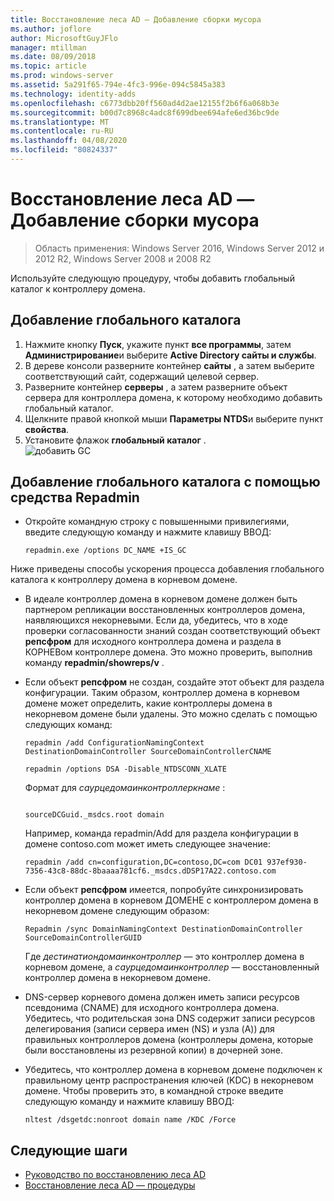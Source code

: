 ```yaml
---
title: Восстановление леса AD — Добавление сборки мусора
ms.author: joflore
author: MicrosoftGuyJFlo
manager: mtillman
ms.date: 08/09/2018
ms.topic: article
ms.prod: windows-server
ms.assetid: 5a291f65-794e-4fc3-996e-094c5845a383
ms.technology: identity-adds
ms.openlocfilehash: c6773dbb20ff560ad4d2ae12155f2b6f6a068b3e
ms.sourcegitcommit: b00d7c8968c4adc8f699dbee694afe6ed36bc9de
ms.translationtype: MT
ms.contentlocale: ru-RU
ms.lasthandoff: 04/08/2020
ms.locfileid: "80824337"
---
```

# <a name="ad-forest-recovery---adding-the-gc"></a>Восстановление леса AD — Добавление сборки мусора

>Область применения: Windows Server 2016, Windows Server 2012 и 2012 R2, Windows Server 2008 и 2008 R2

Используйте следующую процедуру, чтобы добавить глобальный каталог к контроллеру домена.  
  
## <a name="to-add-the-global-catalog"></a>Добавление глобального каталога  
  
1. Нажмите кнопку **Пуск**, укажите пункт **все программы**, затем **Администрирование**и выберите **Active Directory сайты и службы**.  
2. В дереве консоли разверните контейнер **сайты** , а затем выберите соответствующий сайт, содержащий целевой сервер.  
3. Разверните контейнер **серверы** , а затем разверните объект сервера для контроллера домена, к которому необходимо добавить глобальный каталог.  
4. Щелкните правой кнопкой мыши **Параметры NTDS**и выберите пункт **свойства**.  
5. Установите флажок **глобальный каталог** .  
![добавить](media/AD-Forest-Recovery-Add-GC/addgc1.png) GC

## <a name="to-add-the-global-catalog-using-repadmin"></a>Добавление глобального каталога с помощью средства Repadmin  

- Откройте командную строку с повышенными привилегиями, введите следующую команду и нажмите клавишу ВВОД:  

   ```  
   repadmin.exe /options DC_NAME +IS_GC  
   ```  

Ниже приведены способы ускорения процесса добавления глобального каталога к контроллеру домена в корневом домене.  

- В идеале контроллер домена в корневом домене должен быть партнером репликации восстановленных контроллеров домена, наявляющихся некорневыми. Если да, убедитесь, что в ходе проверки согласованности знаний создан соответствующий объект **репсфром** для исходного контроллера домена и раздела в КОРНЕВом контроллере домена. Это можно проверить, выполнив команду **repadmin/showreps/v** . 

- Если объект **репсфром** не создан, создайте этот объект для раздела конфигурации. Таким образом, контроллер домена в корневом домене может определить, какие контроллеры домена в некорневом домене были удалены. Это можно сделать с помощью следующих команд:  

   ```
   repadmin /add ConfigurationNamingContext DestinationDomainController SourceDomainControllerCNAME  
   ```

   ```
   repadmin /options DSA -Disable_NTDSCONN_XLATE  
   ```

   Формат для *саурцедомаинконтроллеркнаме* :  

   ```
  
   sourceDCGuid._msdcs.root domain  
   ```

   Например, команда repadmin/Add для раздела конфигурации в домене contoso.com может иметь следующее значение:  

   ```
   repadmin /add cn=configuration,DC=contoso,DC=com DC01 937ef930-7356-43c8-88dc-8baaaa781cf6._msdcs.dDSP17A22.contoso.com  
   ```

- Если объект **репсфром** имеется, попробуйте синхронизировать контроллер домена в корневом ДОМЕНЕ с контроллером домена в некорневом домене следующим образом:  

   ```
   Repadmin /sync DomainNamingContext DestinationDomainController SourceDomainControllerGUID  
   ```

   Где *дестинатиондомаинконтроллер* — это контроллер домена в корневом домене, а *саурцедомаинконтроллер* — восстановленный контроллер домена в некорневом домене. 

- DNS-сервер корневого домена должен иметь записи ресурсов псевдонима (CNAME) для исходного контроллера домена. Убедитесь, что родительская зона DNS содержит записи ресурсов делегирования (записи сервера имен (NS) и узла (A)) для правильных контроллеров домена (контроллеры домена, которые были восстановлены из резервной копии) в дочерней зоне. 
- Убедитесь, что контроллер домена в корневом домене подключен к правильному центр распространения ключей (KDC) в некорневом домене. Чтобы проверить это, в командной строке введите следующую команду и нажмите клавишу ВВОД:  

   ```
   nltest /dsgetdc:nonroot domain name /KDC /Force  
   ```

## <a name="next-steps"></a>Следующие шаги

- [Руководство по восстановлению леса AD](AD-Forest-Recovery-Guide.md)
- [Восстановление леса AD — процедуры](AD-Forest-Recovery-Procedures.md)  
